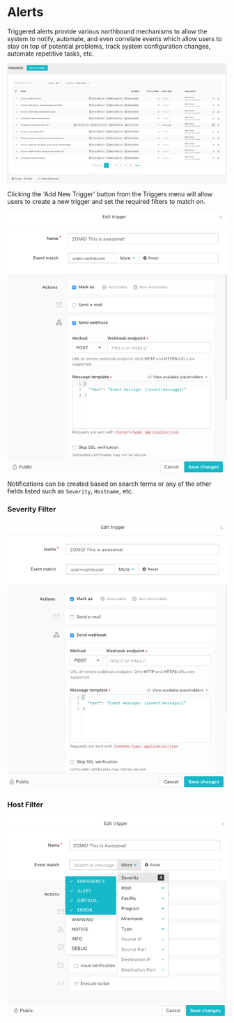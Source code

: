 <!-- @@@title:Alerts Overview@@@ -->

# Alerts

Triggered alerts provide various northbound mechanisms to allow the system to notify, automate, and even correlate events which allow users to stay on top of potential problems, track system configuration changes, automate repetitive tasks, etc.

![Notifications list](images/triggers.png)

Clicking the 'Add New Trigger' button from the Triggers menu will allow users to create a new trigger and set the required filters to match on.

![Add new trigger](images/add-new-trigger.png)

Notifications can be created based on search terms or any of the other fields listed such as `Severity`, `Hostname`, etc.

### Severity Filter

![Notification filters - severities](images/filters-severities.png)

### Host Filter
![Notification filters - hosts](images/filters-hosts.png)

